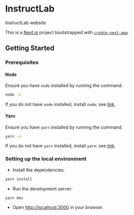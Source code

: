 # InstructLab

InstructLab website

This is a [Next.js](https://nextjs.org/) project bootstrapped with [`create-next-app`](https://github.com/vercel/next.js/tree/canary/packages/create-next-app).

## Getting Started

### Prerequisites

#### Node

Ensure you have `node` installed by running the command:

```bash
node -v
```

If you do not have `node` installed, install `node`: see [link](https://heynode.com/tutorial/install-nodejs-locally-nvm).

#### Yarn

Ensure you have `yarn` installed by running the command:

```bash
yarn -v
```

If you do not have `yarn` installed, install `yarn`: see [link](https://www.npmjs.com/package/yarn).

### Setting up the local environment

- Install the dependencies:

```bash
yarn install
```

- Run the development server:

```bash
yarn dev
```

- Open [http://localhost:3000](http://localhost:3000) in your browser.
